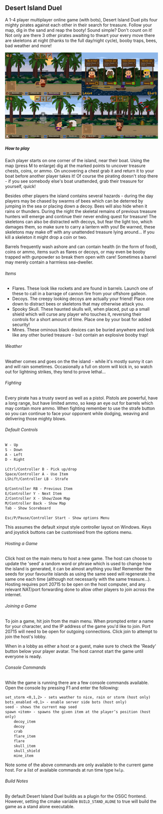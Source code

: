 Desert Island Duel
------------------

A 1-4 player multiplayer online game (with bots), Desert Island Duel pits four mighty pirates against each other in their search for treasure. Follow your map, dig in the sand and reap the booty! Sound simple? Don't count on it! Not only are there 3 other pirates awaiting to thwart your every move there are skeletons at night (thanks to the full day/night cycle), booby traps, bees, bad weather and more!

![Desert Island Duel](../screens/pirates_44.png?raw=true "Desert Island Duel plugin")

##### How to play
Each player starts on one corner of the island, near their boat. Using the map (press M to enlarge) dig at the marked points to uncover treasure chests, coins, or ammo. On uncovering a chest grab it and return it to your boat before another player takes it! Of course the pirating doesn't stop there - if you see somebody else's boat unattended, grab their treasure for yourself, quick!

Besides other players the island contains several hazards - during the day players may be chased by swarms of bees which can be deterred by jumping in the sea or placing down a decoy. Bees will also hide when it rains or thunders. During the night the skeletal remains of previous treasure hunters will emerge and continue their never ending quest for treasure! The skeletons can also be distracted with decoys, but fear the light too, which damages them, so make sure to carry a lantern with you! Be warned, these skeletons may make off with any unattended treasure lying around... If you kill a skeleton it might drop a coin or two.

Barrels frequently wash ashore and can contain health (in the form of food), coins or ammo, items such as flares or decoys, or may even be booby trapped with gunpowder so break them open with care! Sometimes a barrel may merely contain a harmless sea-dweller.

###### Items

 * Flares. These look like rockets and are found in barrels. Launch one of these to call in a barrage of cannon fire from your offshore galleon.
 * Decoys. The creepy looking decoys are actually your friend! Place one down to distract bees or skeletons that may otherwise attack you.
 * Spooky Skull. These haunted skulls will, when placed, put up a small shield which will curse any player who touches it, reversing their controls for a short amount of time. Place one by your boat for added security!
 * Mines. These ominous black devices can be buried anywhere and look like any other buried treasure - but contain an explosive booby trap!


###### Weather
Weather comes and goes on the the island - while it's mostly sunny it can and will rain sometimes. Occasionally a full on storm will kick in, so watch out for lightning strikes, they tend to prove lethal...

###### Fighting
Every pirate has a trusty sword as well as a pistol. Pistols are powerful, have a long range, but have limited ammo, so keep an eye out for barrels which may contain more ammo. When fighting remember to use the strafe button so you can continue to face your opponent while dodging, weaving and delivering those mighty blows.

###### Default Controls
    W - Up  
    S - Down  
    A - Left  
    D - Right  

    LCtrl/Controller B - Pick up/drop  
    Space/Controller A - Use Item  
    LShift/Controller LB - Strafe  

    Q/Controller RB - Previous Item  
    E/Controller Y - Next Item  
    Z/Controller X - Show/Zoom Map  
    M/Controller Back - Show Map  
    Tab - Show Scoreboard  

    Esc/P/Pause/Controller Start - Show options Menu  

This assumes the default xinput style controller layout on Windows. Keys and joystick buttons can be customised from the options menu.

###### Hosting a Game
Click host on the main menu to host a new game. The host can choose to update the 'seed' a random word or phrase which is used to change how the island is generated, it can be almost anything you like! Remember the seeds for your favourite islands as using the same seed will regenerate the same one each time (although not necessarily with the same treasure...). Hosting requires port 20715 to be open on the host computer, and any relevant NAT/port forwarding done to allow other players to join across the internet.

###### Joining a Game
To join a game, hit join from the main menu. When prompted enter a name for your character, and the IP address of the game you'd like to join. Port 20715 will need to be open for outgoing connections. Click join to attempt to join the host's lobby.

When in a lobby as either a host or a guest, make sure to check the 'Ready' button below your player avatar. The host cannot start the game until everyone is ready.

###### Console Commands
While the game is running there are a few console commands available. Open the console by pressing F1 and enter the following:

    set_storm <0,1,2> - sets weather to nice, rain or storm (host only)
    bots_enabled <0,1> - enable server side bots (host only)
    seed - shows the current map seed
    spawn <item> - spawns the given item at the player’s position (host only)
        decoy_item
        decoy
        crab
        flare_item
        flare
        skull_item
        skull_shield
        mine_item
    
Note some of the above commands are only available to the current game host. For a list of available commands at run time type `help`.

###### Build Notes
By default Desert Island Duel builds as a plugin for the OSGC frontend. However, setting the cmake variable `BUILD_STAND_ALONE` to true will build the game as a stand alone executable.
